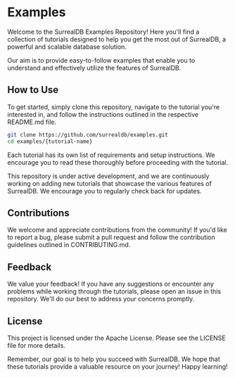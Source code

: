 # Examples

Welcome to the SurrealDB Examples Repository! Here you'll find a collection of tutorials designed to help you get the most out of SurrealDB, a powerful and scalable database solution.

Our aim is to provide easy-to-follow examples that enable you to understand and effectively utilize the features of SurrealDB.

## How to Use
To get started, simply clone this repository, navigate to the tutorial you're interested in, and follow the instructions outlined in the respective README.md file.

```bash
git clone https://github.com/surrealdb/examples.git
cd examples/{tutorial-name}
```

Each tutorial has its own list of requirements and setup instructions. We encourage you to read these thoroughly before proceeding with the tutorial.

This repository is under active development, and we are continuously working on adding new tutorials that showcase the various features of SurrealDB. We encourage you to regularly check back for updates.

## Contributions
We welcome and appreciate contributions from the community! If you'd like to report a bug, please submit a pull request and follow the contribution guidelines outlined in CONTRIBUTING.md.

## Feedback
We value your feedback! If you have any suggestions or encounter any problems while working through the tutorials, please open an issue in this repository. We'll do our best to address your concerns promptly.

## License
This project is licensed under the  Apache License. Please see the LICENSE file for more details.

Remember, our goal is to help you succeed with SurrealDB. We hope that these tutorials provide a valuable resource on your journey! Happy learning!
